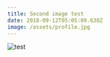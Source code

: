 ```yaml
---
title: Second image test
date: 2018-09-12T05:05:09.638Z
image: /assets/profile.jpg
---
```


![test](/assets/profile.jpg)
